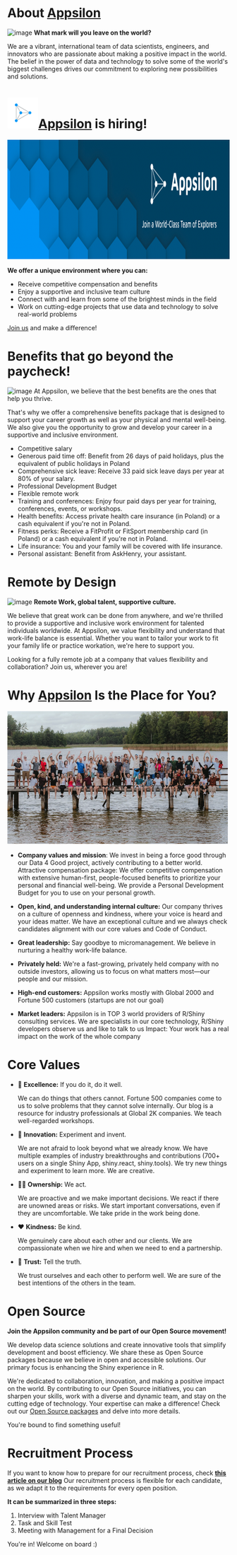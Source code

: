 # About [Appsilon](https://appsilon.com)

![image](https://github.com/Appsilon/recruitment/assets/147711381/775c25dd-68f9-4af8-94d8-0a37048a425d) **What mark will you leave on the world?** 

We are a vibrant, international team of data scientists, engineers, and innovators who are passionate about making a positive impact in the world. The belief in the power of data and technology to solve some of the world's biggest challenges drives our commitment to exploring new possibilities and solutions.


# <img src="IMAGES/Appsilon_ICON_2020_RGB_color.png" alt=cover style="height:70px; width: 70px;"/>[Appsilon](https://appsilon.com/) is hiring!

<img src="IMAGES/Screenshot 2023-10-12 at 12.24.27.png" alt=cover style="height:270px; width: 950px;"/>

**We offer a unique environment where you can:**

- Receive competitive compensation and benefits
- Enjoy a supportive and inclusive team culture
- Connect with and learn from some of the brightest minds in the field
- Work on cutting-edge projects that use data and technology to solve real-world problems

[Join us](https://appsilon.com/careers/) and make a difference!

# Benefits that go beyond the paycheck!
![image](https://github.com/Appsilon/recruitment/assets/147711381/56d48b34-b4ee-42fd-b3c1-6f72282f2687)
At Appsilon, we believe that the best benefits are the ones that help you thrive. 

That's why we offer a comprehensive benefits package that is designed to support your career growth as well as your physical and mental well-being. 
We also give you the opportunity to grow and develop your career in a supportive and inclusive environment.

- Competitive salary
- Generous paid time off: Benefit from 26 days of paid holidays, plus the equivalent of public holidays in Poland
- Comprehensive sick leave: Receive 33 paid sick leave days per year at 80% of your salary.
- Professional Development Budget
- Flexible remote work
- Training and conferences: Enjoy four paid days per year for training, conferences, events, or workshops.
- Health benefits: Access private health care insurance (in Poland) or a cash equivalent if you're not in Poland.
- Fitness perks: Receive a FitProfit or FitSport membership card (in Poland) or a cash equivalent if you're not in Poland.
- Life insurance: You and your family will be covered with life insurance.
- Personal assistant: Benefit from AskHenry, your assistant.

# Remote by Design
![image](https://github.com/Appsilon/recruitment/assets/147711381/5b2d319b-a4e5-4237-8506-5c0540288449)
**Remote Work, global talent, supportive culture.**

We believe that great work can be done from anywhere, and we're thrilled to provide a supportive and inclusive work environment for talented individuals worldwide. 
At Appsilon, we value flexibility and understand that work-life balance is essential. Whether you want to tailor your work to fit your family life or practice workation, we're here to support you.

Looking for a fully remote job at a company that values flexibility and collaboration? 
Join us, wherever you are!


# Why [Appsilon](https://appsilon.com/) Is the Place for You?
  <img src="IMAGES/Screenshot 2023-10-10 at 09.47.08.png" alt=cover style="height:300px; width: 500px;"/>

- **Company values and mission**: 
We invest in being a force good through our Data 4 Good project, actively contributing to a better world.
Attractive compensation package: We offer competitive compensation with extensive human-first, people-focused benefits to prioritize your personal and financial well-being. We provide a Personal Development Budget for you to use on your personal growth.

- **Open, kind, and understanding internal culture:** 
Our company thrives on a culture of openness and kindness, where your voice is heard and your ideas matter. We have an exceptional culture and we always check candidates alignment with our core values and Code of Conduct.

- **Great leadership:** 
Say goodbye to micromanagement. We believe in nurturing a healthy work-life balance.

- **Privately held:**
We're a fast-growing, privately held company with no outside investors, allowing us to focus on what matters most—our people and our mission.

- **High-end customers:** 
Appsilon works mostly with Global 2000 and Fortune 500 customers (startups are not our goal)

- **Market leaders:** 
Appsilon is in TOP 3 world providers of R/Shiny consulting services. We are specialists in our core technology, R/Shiny developers observe us and like to talk to us
Impact: Your work has a real impact on the work of the whole company


# Core Values
- 💯 **Excellence:** If you do it, do it well.
  
  We can do things that others cannot. Fortune 500 companies come to us to solve problems that they cannot solve internally. Our blog is a resource for industry professionals at Global 2K companies. We teach well-regarded workshops.

- 🧪 **Innovation:** Experiment and invent.
  
  We are not afraid to look beyond what we already know. We have multiple examples of industry breakthroughs and contributions (700+ users on a single Shiny App, shiny.react, shiny.tools). We try new things and experiment to learn more. We are 
  creative.

- 🙋‍♀️ **Ownership:** We act.
  
  We are proactive and we make important decisions. We react if there are unowned areas or risks. We start important conversations, even if they are uncomfortable.  We take pride in the work being done.

- ❤️ **Kindness:** Be kind.
  
  We genuinely care about each other and our clients. We are compassionate
  when we hire and when we need to end a partnership.

- 🤝 **Trust:** Tell the truth.
  
  We trust ourselves and each other to perform well. We are sure of the best intentions of the others in the team.


# Open Source
**Join the Appsilon community and be part of our Open Source movement!**

We develop data science solutions and create innovative tools that simplify development and boost efficiency. We share these as Open Source packages because we believe in open and accessible solutions.
Our primary focus is enhancing the Shiny experience in R.

We're dedicated to collaboration, innovation, and making a positive impact on the world. By contributing to our Open Source initiatives, you can sharpen your skills, work with a diverse and dynamic team, and stay on the cutting edge of technology. Your expertise can make a difference!
Check out our [Open Source packages](https://appsilon.com/open-source-overview/) and delve into more details. 

You're bound to find something useful!


# Recruitment Process
If you want to know how to prepare for our recruitment process, check **[this article on our blog](https://appsilon.com/how-to-start-a-career-as-an-r-shiny-developer/)**
Our recruitment process is flexible for each candidate, as we adapt it to the requirements for every open position.

**It can be summarized in three steps:**
1. Interview with Talent Manager
2. Task and Skill Test
3. Meeting with Management for a Final Decision

You're in! Welcome on board :) 
